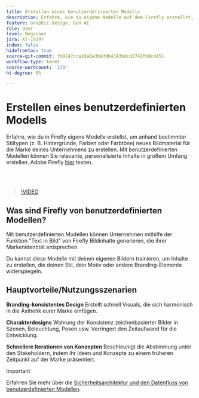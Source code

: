 ```yaml
---
title: Erstellen eines benutzerdefinierten Modells
description: Erfahre, wie du eigene Modelle auf dem Firefly erstellst, um der Marke deines Unternehmens neues Bildmaterial zu verleihen.
feature: Graphic Design, Gen AI
role: User
level: Beginner
jira: KT-19197
index: false
hidefromtoc: true
source-git-commit: f68247cca10a0a3b9d9b4343bdcd2742fb8cd451
workflow-type: tm+mt
source-wordcount: '173'
ht-degree: 0%

---
```


# Erstellen eines benutzerdefinierten Modells

Erfahre, wie du in Firefly eigene Modelle erstellst, um anhand bestimmter Stiltypen (z. B. Hintergründe, Farben oder Farbtöne) neues Bildmaterial für die Marke deines Unternehmens zu erstellen. Mit benutzerdefinierten Modellen können Sie relevante, personalisierte Inhalte in großem Umfang erstellen. Adobe Firefly [hier](https://firefly.adobe.com/) testen.

<br> 

>[!VIDEO](https://video.tv.adobe.com/v/3474931?quality=12&learn=on&hidetitle=true)

## Was sind Firefly von benutzerdefinierten Modellen?

Mit benutzerdefinierten Modellen können Unternehmen mithilfe der Funktion &quot;Text in Bild&quot; von Firefly Bildinhalte generieren, die ihrer Markenidentität entsprechen.

Du kannst diese Modelle mit deinen eigenen Bildern trainieren, um Inhalte zu erstellen, die deinen Stil, dein Motiv oder andere Branding-Elemente widerspiegeln.

## Hauptvorteile/Nutzungsszenarien

**Branding-konsistentes Design** Erstellt schnell Visuals, die sich harmonisch in die Ästhetik eurer Marke einfügen.

**Charakterdesigns** Wahrung der Konsistenz zeichenbasierter Bilder in Szenen, Beleuchtung, Posen usw. Verringert den Zeitaufwand für die Entwicklung.

**Schnellere Iterationen von Konzepten** Beschleunigt die Abstimmung unter den Stakeholdern, indem ihr Ideen und Konzepte zu einem früheren Zeitpunkt auf der Marke präsentiert.

>[!IMPORTANT]
>
>Erfahren Sie mehr über die [Sicherheitsarchitektur und den Datenfluss von benutzerdefinierten Modellen](https://www.adobe.com/content/dam/cc/en/trust-center/ungated/whitepapers/creative-cloud/adobe-firefly-custom-models-security-fact-sheet.pdf).

